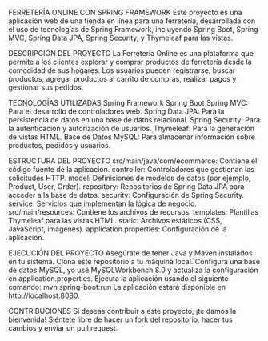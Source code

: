 FERRETERÍA ONLINE CON SPRING FRAMEWORK
Este proyecto es una aplicación web de una tienda en línea para una ferretería, desarrollada con el uso de tecnologías de Spring Framework, incluyendo Spring Boot, Spring MVC, 
Spring Data JPA, Spring Security, y Thymeleaf para las vistas. 

DESCRIPCIÓN DEL PROYECTO 
La Ferretería Online es una plataforma que permite a los clientes explorar y comprar productos de ferretería desde la comodidad de sus hogares. Los usuarios pueden registrarse, 
buscar productos, agregar productos al carrito de compras, realizar pagos y gestionar sus pedidos. 

TECNOLOGÍAS UTILIZADAS
Spring Framework
Spring Boot
Spring MVC: Para el desarrollo de controladores web.
Spring Data JPA: Para la persistencia de datos en una base de datos relacional.
Spring Security: Para la autenticación y autorización de usuarios.
Thymeleaf: Para la generación de vistas HTML.
Base de Datos MySQL: Para almacenar información sobre productos, pedidos y usuarios.

ESTRUCTURA DEL PROYECTO
src/main/java/com/ecommerce: Contiene el código fuente de la aplicación.
controller: Controladores que gestionan las solicitudes HTTP.
model: Definiciones de modelos de datos (por ejemplo, Product, User, Order).
repository: Repositorios de Spring Data JPA para acceder a la base de datos.
security: Configuración de Spring Security.
service: Servicios que implementan la lógica de negocio.
src/main/resources: Contiene los archivos de recursos.
templates: Plantillas Thymeleaf para las vistas HTML.
static: Archivos estáticos (CSS, JavaScript, imágenes).
application.properties: Configuración de la aplicación.

EJECUCIÓN DEL PROYECTO
Asegúrate de tener Java y Maven instalados en tu sistema.
Clona este repositorio a tu máquina local.
Configura una base de datos MySQL, yo usé MySQLWorkbench 8.0 y actualiza la configuración en application.properties.
Ejecuta la aplicación usando el siguiente comando:
mvn spring-boot:run
La aplicación estará disponible en http://localhost:8080.

CONTRIBUCIONES
Si deseas contribuir a este proyecto, ¡te damos la bienvenida! Siéntete libre de hacer un fork del repositorio, hacer tus cambios y enviar un pull request.
